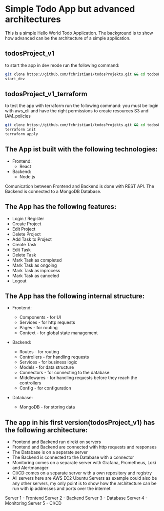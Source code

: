 # Simple Todo App but advanced architectures
This is a simple Hello World Todo Application. The background is to show how advanced can be the architecture of a simple application.

## todosProject_v1

to start the app in dev mode run the following command:

```bash
git clone https://github.com/fchristian1/todosProjekts.git && cd todosProjekts/todosProject_v1
start_dev
```
## todosProject_v1_terraform

to test the app with terraform run the following command:
you must be login with aws_cli and have the right permissions to create resources S3 and IAM_policies

```bash
git clone https://github.com/fchristian1/todosProjekts.git && cd todosProjekts/todosProject_v1_terraform/terraform
terraform init
terraform apply
```


## The App ist built with the following technologies:


- Frontend:
    - React
- Backend:
    - Node.js

Comunication between Frontend and Backend is done with REST API.
The Backend is connected to a MongoDB Database.

## The App has the following features:

- Login / Register
- Create Project
- Edit Project
- Delete Project
- Add Task to Project
- Create Task
- Edit Task
- Delete Task
- Mark Task as completed
- Mark Task as ongoing
- Mark Task as inprocess
- Mark Task as canceled
- Logout

## The App has the following internal structure:

- Frontend:
    - Components - for UI
    - Services - for http requests
    - Pages - for routing
    - Context - for global state management

- Backend:
    - Routes - for routing
    - Controllers - for handling requests
    - Services - for business logic
    - Models - for data structure
    - Connectors - for connecting to the database
    - Middlewares - for handling requests before they reach the controllers
    - Config - for configuration

- Database:
    - MongoDB - for storing data

## The app in his first version(todosProject_v1) has the following architecture:

- Frontend and Backend run direkt on servers
- Frontend and Backend are connected with http requests and responses
- The Database is on a separate server
- The Backend is connected to the Database with a connector
- Monitoring comes on a separate server with Grafana, Prometheus, Loki and Alertmanager
- CI/CD comes on a separate server with a own repository and registry
- All servers here are AWS EC2 Ubuntu Servers as example could also be any other servers, my only point is to show how the architecture can be run with ip addresses and ports over the internet

Server 1 - Frontend
Server 2 - Backend
Server 3 - Database
Server 4 - Monitoring
Server 5 - CI/CD
